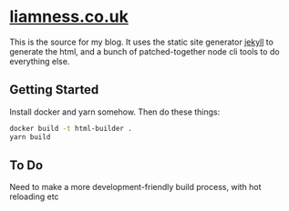 # [liamness.co.uk](https://liamness.co.uk)

This is the source for my blog. It uses the static site generator [
jekyll](https://jekyllrb.com) to generate the html, and a bunch of patched-together node cli tools to do everything else.

## Getting Started

Install docker and yarn somehow. Then do these things:

```bash
docker build -t html-builder .
yarn build
```

## To Do

Need to make a more development-friendly build process, with hot reloading etc
